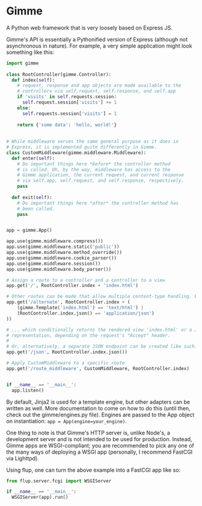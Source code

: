 Gimme
=====

A Python web framework that is very loosely based on Express JS.

Gimme's API is essentially a Pythonified version of Express (although
not asynchronous in nature). For example, a very simple application
might look something like this:


```python
import gimme
  
class RootController(gimme.Controller):
  def index(self):
    # request, response and app objects are made available to the
    # controllers via self.request, self.response, and self.app
    if 'visits' in self.requests.session:
      self.request.session['visits'] += 1
    else:
      self.requests.session['visits'] = 1
      
    return {'some data': 'hello, world!'}
    
    
# While middleware serves the same general purpose as it does in
# Express, it is implemented quite differently in Gimme.
class CustomMiddleware(gimme.middleware.Middleware):
  def enter(self):
    # Do important things here *before* the controller method
    # is called. Oh, by the way, middleware has access to the
    # Gimme application, the current request, and current response
    # via self.app, self.request, and self.response, respectively.
    pass
    
  def exit(self):
    # Do important things here *after* the controller method has
    # been called.
    pass


app = gimme.App()

app.use(gimme.middleware.compress())
app.use(gimme.middleware.static('public'))
app.use(gimme.middleware.method_override())
app.use(gimme.middleware.cookie_parser())
app.use(gimme.middleware.session())
app.use(gimme.middleware.body_parser())

# Assign a route to a controller and a controller to a view
app.get('/', RootController.index + 'index.html')

# Other routes can be made that allow multiple content-type handling. E.g.:
app.get('/alternate', RootController.index + (
    (gimme.Template('index.html') == 'text/html') |
    (RootController.index.json() == 'application/json')
))

# ... which conditionally returns the rendered view 'index.html' or a JSON
# representation, depending on the request's "Accept" header.
#
# Or, alternatively, a separate JSON endpoint can be created like such:
app.get('/json', RootController.index.json())

# Apply CustomMiddleware to a specific route
app.get('/route_middleware', CustomMiddleware, RootController.index)


if __name__ == '__main__':
  app.listen()
```

By default, Jinja2 is used for a template engine, but other adapters
can be written as well. More documentation to come on how to do this
(until then, check out the gimme/engines.py file). Engines are passed
to the App object on instantiation: `app = App(engine=your_engine)`.

One thing to note is that Gimme's HTTP server is, unlike Node's, a
development server and is not intended to be used for production.
Instead, Gimme apps are WSGI-compliant; you are recommended to pick
any one of the many ways of deploying a WSGI app (personally, I
recommend FastCGI via Lighttpd).

Using flup, one can turn the above example into a FastCGI app like so:

```python
from flup.server.fcgi import WSGIServer

if __name__ == '__main__':
  WSGIServer(app).run()
```
